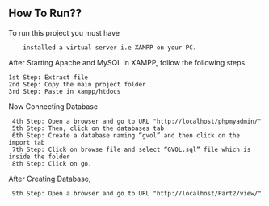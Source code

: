 

## How To Run??

To run this project you must have 

```
    installed a virtual server i.e XAMPP on your PC.
```

After Starting Apache and MySQL in XAMPP, follow the following steps

```
1st Step: Extract file
2nd Step: Copy the main project folder
3rd Step: Paste in xampp/htdocs
```
Now Connecting Database

```
 4th Step: Open a browser and go to URL "http://localhost/phpmyadmin/"
 5th Step: Then, click on the databases tab
 6th Step: Create a database naming “gvol” and then click on the import tab
 7th Step: Click on browse file and select “GVOL.sql” file which is inside the folder
 8th Step: Click on go.
```
After Creating Database,
```
 9th Step: Open a browser and go to URL "http://localhost/Part2/view/"
```
